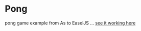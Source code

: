 Pong
====

pong game example from As to EaselJS ... [see it working here](http://sircampbell.github.io/Pong/www)
